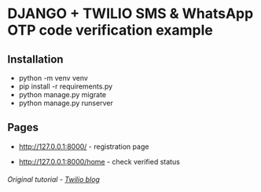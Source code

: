 # DJANGO + TWILIO SMS & WhatsApp OTP code verification example


## Installation

* python -m venv venv
* pip install -r requirements.py
* python manage.py migrate
* python manage.py runserver


## Pages

* http://127.0.0.1:8000/ - registration page

* http://127.0.0.1:8000/home - check verified status


###### Original tutorial - [Twilio blog](https://www.twilio.com/en-us/blog/enable-multiple-otp-methods-django#Create-the-connection-between-Django-and-Twilio)